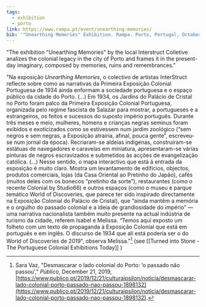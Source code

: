 ```yaml
---
tags:
  - exhibition
  - porto
link: https://www.rampa.pt/event/unearthing-memories/
bib: '"Unearthing Memories" Exhibition. Rampa. Porto, Portugal, October 14–November 26, 2023. https://www.rampa.pt/event/unearthing-memories/.'
---
```

"The exhibition "Unearthing Memories" by the local Interstruct Colletive analizes the colonial legacy in the city of Porto and frames it in the present-day imaginary, composed by memories, ruins and remembrances."

"Na exposição _Unearthing Memories_, o colectivo de artistas InterStruct reflecte sobre como as narrativas da Primeira Exposição Colonial Portuguesa de 1934 ainda enformam a sociedade portuguesa e o espaço público da cidade do Porto. (...) 
Em 1934, os Jardins do Palácio de Cristal no Porto foram palco da Primeira Exposição Colonial Portuguesa, organizada pelo regime fascista de Salazar para mostrar, a portugueses e a estrangeiros, os feitos e sucessos do suposto império português. Durante três meses e meio, mulheres, homens e crianças negras seminus foram exibidos e exoticizados como se estivessem num jardim zoológico (“sem negros e sem negras, a Exposição atrairia, afinal, pouca gente”, escreveu-se num jornal da época). Recriaram-se aldeias indígenas, construíram-se estátuas de navegadores e caravelas em miniatura, apresentaram-se várias pinturas de negros escravizados e submetidos às acções de evangelização católica.  (...)
Nesse sentido, o mapa interactivo que está à entrada da exposição é muito claro. Mostra um levantamento de edifícios, objectos, produtos comerciais, lojas (da Casa Oriental ao Pretinho do Japão), cafés (muitos deles com os bonecos “pretinho da sorte”), restaurantes (como o recente Colonial by Studio66) e outros espaços (como o museu e parque temático World of Discoveries, que parece ter sido inspirado directamente na Exposição Colonial do Palácio de Cristal), que “ainda mantêm a memória e o orgulho do passado colonial e a ideia de grandiosidade do império” — uma narrativa nacionalista também muito presente na actual indústria de turismo da cidade, referem Isabel e Melissa. “Temos aqui exposto um folheto com um texto de propaganda à Exposição Colonial que está em português e em inglês. O discurso de 1934 que ali está poderia ser o do World of Discoveries de 2019”, observa Melissa."[^1] (see [[Turned into Stone - The Portuguese Colonial Exhibitions Today]] )

[^1]: Sara Vaz, "Desmascarar o lado colonial do Porto: ‘o passado não passou’," _Público_, December 21, 2019, [https://www.publico.pt/2019/12/21/culturaipsilon/noticia/desmascarar-lado-colonial-porto-passado-nao-passou-1898132](https://www.publico.pt/2019/12/21/culturaipsilon/noticia/desmascarar-lado-colonial-porto-passado-nao-passou-1898132).
